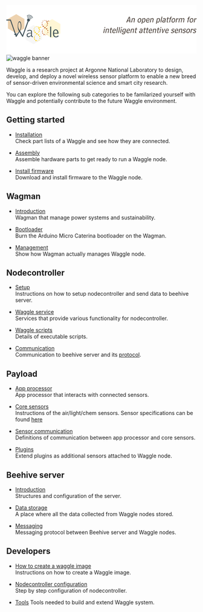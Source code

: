 ![waggle banner](./wagview/node_pages/banner.png)
<img src="Img/banner.png" alt="waggle banner" />

Waggle is a research project at Argonne National Laboratory to design, develop, and deploy a novel wireless sensor platform to enable a new breed of sensor-driven environmental science and smart city research.

You can explore the following sub categories to be familarized yourself with Waggle and potentially contribute to the future Waggle environment.

## Getting started
* [Installation](./user_documentation/getting-started-waggle-node.md) </br>
    Check part lists of a Waggle and see how they are connected.

* [Assembly](./user_documentation/assemble.md) </br>
    Assemble hardware parts to get ready to run a Waggle node.

* [Install firmware](./user_documentation/install-firmwares.md) </br>
    Download and install firmware to the Waggle node.

## Wagman
* [Introduction](./wagman/v3/README.md) </br>
    Wagman that manage power systems and sustainability.

* [Bootloader](./wagman/v3/bootloader/README.md) </br>
    Burn the Arduino Micro Caterina bootloader on the Wagman.

* [Management](./wagman/v3/manager/README.md) </br>
    Show how Wagman actually manages Waggle node.

## Nodecontroller
* [Setup](./user_documentation/getting_started.md) </br>
    Instructions on how to setup nodecontroller and send data to beehive server.

* [Waggle service](./user_documentation/waggle_services.md) </br>
    Services that provide various functionality for nodecontroller.

* [Waggle scripts](./nodecontroller/nc-wag-os/waggled/README.md) </br>
    Details of executable scripts.

* [Communication](./nodecontroller/docs/README.md) </br>
    Communication to beehive server and its [protocol](./guestnodes/waggle_protocol/README.md).

## Payload
* [App processor](./guestnodes/README.md) </br>
    App processor that interacts with connected sensors.

* [Core sensors](./coresensors/v3/pbay/integrated/README.md) </br>
    Instructions of the air/light/chem sensors. Sensor specifications can be found [here](./user_documentation/sensors/SensorTable.html)

* [Sensor communication](./coresensors/docs/sensorStreamFormat/README.md) </br>
    Definitions of communication between app processor and core sensors.

* [Plugins](./guestnodes/plugins/README.md) </br>
    Extend plugins as additional sensors attached to Waggle node.

## Beehive server
* [Introduction](./beehive-server/README.md) </br>
    Structures and configuration of the server.

* [Data storage](./beehive-server/beehive-cassandra/README.md) </br>
    A place where all the data collected from Waggle nodes stored.

* [Messaging](./beehive-server/beehive-rabbitmq/README.md) </br>
    Messaging protocol between Beehive server and Waggle nodes.

## Developers
* [How to create a waggle image](./nodecontroller/docs/create_waggle_image.md) </br>
    Instructions on how to create a Waggle image.

* [Nodecontroller configuration](./nodecontroller/README.md) </br>
    Step by step configuration of nodecontroller.

* [Tools](./devtools/README.md)
    Tools needed to build and extend Waggle system.
